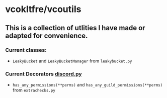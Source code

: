 # vcokltfre/vcoutils

## This is a collection of utlities I have made or adapted for convenience.

### Current classes:

- `LeakyBucket` and `LeakyBucketManager` from `leakybucket.py`

### Current Decorators [discord.py](https://github.com/Rapptz/discord.py)

- `has_any_permissions(**perms)` and `has_any_guild_permissions(**perms)` from `extrachecks.py`